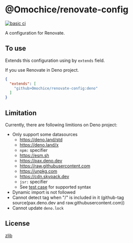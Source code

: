 # @Omochice/renovate-config

[![basic ci](https://github.com/Omochice/renovate-config/actions/workflows/ci.yml/badge.svg)](https://github.com/Omochice/renovate-config/actions/workflows/ci.yml)

A configuration for Renovate.

## To use

Extends this configuration using by `extends` field.

If you use Renovate in Deno project.

```json
{
  "extends": [
    "github>Omochice/renovate-config:deno"
  ]
}
```

## Limitation

Currently, there are following limitions on Deno project:

- Only support some datasources
  - https://deno.land/std
  - https://deno.land/x
  - `npm:` specifier
  - https://esm.sh
  - https://pax.deno.dev
  - https://raw.githubusercontent.com
  - https://unpkg.com
  - https://cdn.skypack.dev
  - `jsr:` specifier
  - See [test case](./test/deno/) for supported syntax
- Dynamic import is not followed
- Cannot detect tag when "/" is included in it (github-tag source(pax.deno.dev and raw.githubusercontent.com))
- Cannot update `deno.lock`

## License

[zlib](./LICENSE)
